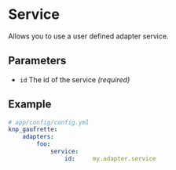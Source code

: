 # Service

Allows you to use a user defined adapter service.

## Parameters

 * `id` The id of the service *(required)*

## Example

``` yaml
# app/config/config.yml
knp_gaufrette:
    adapters:
        foo:
            service:
                id:     my.adapter.service
```
